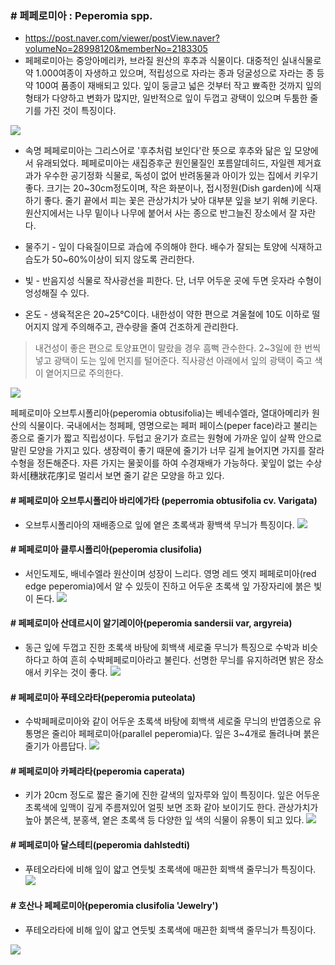 ### # 페페로미아 : Peperomia spp.
  - https://post.naver.com/viewer/postView.naver?volumeNo=28998120&memberNo=2183305
  - 페페로미아는 중앙아메리카, 브라질 원산의 후추과 식물이다. 대중적인 실내식물로 약 1.000여종이 자생하고 있으며, 적립성으로 자라는 종과 덩굴성으로 자라는 종 등 약 100여 품종이 재배되고 있다. 잎이 둥글고 넓은 것부터 작고 뾰족한 것까지 잎의 형태가 다양하고 변화가 많지만, 일반적으로 잎이 두껍고 광택이 있으며 두툼한 줄기를 가진 것이 특징이다.

  ![](페페로미아.jpeg)

  - 속명 페페로미아는 그리스어로 '후추처럼 보인다'란 뜻으로 후추와 닮은 잎 모양에서 유래되었다. 페페로미아는 새집증후군 원인물질인 포름알데히드, 자일렌 제거효과가 우수한 공기정화 식물로, 독성이 없어 반려동물과 아이가 있는 집에서 키우기 좋다. 크기는 20~30cm정도이며, 작은 화분이나, 접시정원(Dish garden)에 식재하기 좋다. 줄기 끝에서 피는 꽃은 관상가치가 낮아 대부분 잎을 보기 위해 키운다. 원산지에서는 나무 밑이나 나무에 붙어서 사는 종으로 반그늘진 장소에서 잘 자란다. 

- 물주기 - 잎이 다육질이므로 과습에 주의해야 한다. 배수가 잘되는 토양에 식재하고 습도가 50~60%이상이 되지 않도록 관리한다. 

- 빛 -  반음지성 식물로 작사광선을 피한다. 단, 너무 어두운 곳에 두면 웃자라 수형이 엉성해질 수 있다. 

- 온도 -  생육적온은 20~25℃이다. 내한성이 약한 편으로 겨울철에 10도 이하로 떨어지지 않게 주의해주고, 관수량을 줄여 건조하게 관리한다.

>내건성이 좋은 편으로 토양표면이 말랐을 경우 흠뻑 관수한다.
2~3일에 한 번씩 넣고 광택이 도는 잎에 먼지를 털어준다.
직사광선 아래에서 잎의 광택이 죽고 색이 옅어지므로 주의한다.

![](페페로미아_오브투시폴리아(peperomia_obtusifolia).jpeg)

페페로미아 오브투시폴리아(peperomia obtusifolia)는 베네수엘라, 열대아메리카 원산의 식물이다. 국내에서는 청페페, 영명으로는 페퍼 페이스(peper face)라고 불리는 종으로 줄기가 짧고 직립성이다. 두텁고 윤기가 흐르는 원형에 가까운 잎이 살짝 안으로 말린 모양을 가지고 있다. 생장력이 좋기 때문에 줄기가 너무 길게 늘어지면 가지를 잘라 수형을 정돈해준다. 자른 가지는 물꽂이를 하여 수경재배가 가능하다. 꽃잎이 없는 수상화서[穗狀花序]로  멀리서 보면 줄기 같은 모양을 하고 있다. 

#### # 페페로미아 오브투시폴리아 바리에가타 (peperromia obtusifolia cv. Varigata)
  - 오브투시폴리아의 재배종으로 잎에 옅은 초록색과 황백색 무늬가 특징이다.
![](페페로미아_오브투시폴리아_바리에가타(peperomia_obtusifolia__cv._Variegata).jpeg)

#### # 페페로미아 클루시폴리아(peperomia clusifolia)
  - 서인도제도, 배네수엘라 원산이며 성장이 느리다. 영명 레드 엣지 페페로미아(red edge peperomia)에서 알 수 있듯이 진하고 어두운 초록색 잎 가장자리에 붉은 빛이 돈다.
![](페페로미아_클루시폴리아(peperomia_clusifolia).jpeg)

#### # 페페로미아 산데르시이 알기레이아(peperomia sandersii var, argyreia)   
  - 동근 잎에 두껍고 진한 초록색 바탕에 회백색 세로줄 무늬가 특징으로 수박과 비슷하다고 하여 흔히 수박페페로미아라고 불린다. 선명한 무늬를 유지하려면 밝은 장소애서 키우는 것이 좋다. 
![](페페로미아_산데르시이_알기레이아(peperomia_sandersii_var._argyreia).jpeg)


#### # 페페로미아 푸테오라타(peperomia puteolata) 
  - 수박페페로미아와 같이 어두운 초록색 바탕에 회백색 세로줄 무늬의 반엽종으로 유통명은 줄리아 페페로미아(parallel peperomia)다. 잎은 3~4개로 돌려나며 붉은 줄기가 아름답다. 
![](페페로미아_푸테오라타(peperomia_puteolata).jpeg)

#### # 페페로미아 카페라타(peperomia caperata)
  - 키가 20cm 정도로 짧은 줄기에 진한 갈색의 잎자루와 잎이 특징이다. 잎은 어두운 초록색에 잎맥이 깊게 주름져있어 얼핏 보면 조화 같아 보이기도 한다. 관상가치가 높아 붉은색, 분홍색, 옅은 초록색 등 다양한 잎 색의 식물이 유통이 되고 있다.
![](페페로미아_카페라타(peperomia_caperata).jpeg)

#### # 페페로미아 달스테티(peperomia dahlstedti)
  - 푸테오라타에 비해 잎이 얇고 연둣빛 초록색에 매끈한 회백색 줄무늬가 특징이다.
![](페페로미아_달스테티(peperomia_dahlstedti).jpeg)


#### # 호산나 페페로미아(peperomia clusifolia 'Jewelry')
  - 푸테오라타에 비해 잎이 얇고 연둣빛 초록색에 매끈한 회백색 줄무늬가 특징이다.

![](호산나_페페로미아(peperomia_clusifolia_‘Jewelry).jpeg)

<style>
    /* img {width:300px} */
</style>

